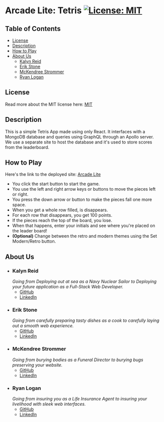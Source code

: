 # Arcade Lite: Tetris [![License: MIT](https://img.shields.io/badge/License-MIT-yellow.svg)](https://opensource.org/licenses/MIT)

## Table of Contents
  * [License](#license)
  * [Description](#description)
  * [How to Play](#how-to-play)
  * [About Us](#about-us)
    - [Kalyn Reid](#kalyn-reid)
    - [Erik Stone](#erik-stone)
    - [McKendree Strommer](#mckendree-strommer)
    - [Ryan Logan](#ryan-logan)

## License
  Read more about the MIT license here:
  [MIT](https://opensource.org/licenses/MIT)

## Description
  This is a simple Tetris App made using only React. It interfaces with a MongoDB database and queries using GraphQL through an Apollo server.  
  We use a separate site to host the database and it's used to store scores from the leaderboard. 

## How to Play
  Here's the link to the deployed site:
  [Arcade Lite](https://arcade-lite.herokuapp.com/)
  * You click the start button to start the game.
  * You use the left and right arrow keys or buttons to move the pieces left or right.
  * You press the down arrow or button to make the pieces fall one more space. 
  * When you get a whole row filled, is disappears. 
  * For each row that disappears, you get 100 points.
  * If the pieces reach the top of the board, you lose. 
  * When that happens, enter your initials and see where you're placed on the leader board!
  * **(Optional)** Change between the retro and modern themes using the Set Modern/Retro button.

## About Us
  * ### Kalyn Reid
     *Going from Deploying out at sea as a Navy Nuclear Sailor to Deploying your future application as a Full-Stack Web Developer.* 
    - [GitHub](https://github.com/reidk361) 
    - [LinkedIn](https://www.linkedin.com/in/kalyn-reid-a7a728163/)
  * ### Erik Stone 
    *Going from carefully preparing tasty dishes as a cook to carefully laying out a smooth web experience.* 
    - [GitHub](https://github.com/Erik-jpg)
    - [LinkedIn](https://www.linkedin.com/in/erik-stone-33b2a661/)
  * ### McKendree Strommer 
    *Going from burying bodies as a Funeral Director to burying bugs preserving your website.*
    - [GitHub](https://github.com/Windowmac)
    - [LinkedIn](https://www.linkedin.com/in/mckendree-strommer/)
  * ### Ryan Logan 
    *Going from insuring you as a Life Insurance Agent to insuring your livelihood with sleek web interfaces.*
    - [GitHub](https://github.com/ryelow94)
    - [LinkedIn](https://www.linkedin.com/in/ryelow94/) 
